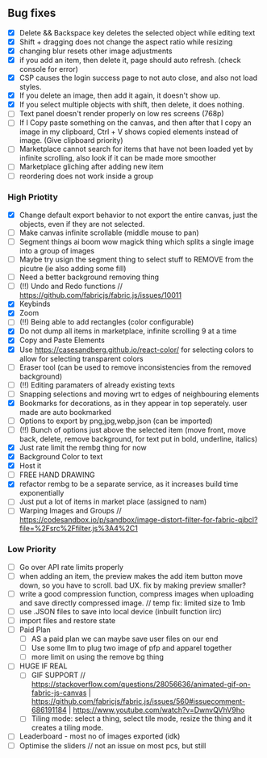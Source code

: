 ## Bug fixes

- [x] Delete && Backspace key deletes the selected object while editing text
- [x] Shift + dragging does not change the aspect ratio while resizing
- [x] changing blur resets other image adjustments
- [x] if you add an item, then delete it, page should auto refresh. (check console for error)
- [x] CSP causes the login success page to not auto close, and also not load styles.
- [x] If you delete an image, then add it again, it doesn't show up.
- [x] If you select multiple objects with shift, then delete, it does nothing.
- [ ] Text panel doesn't render properly on low res screens (768p)
- [ ] If I Copy paste something on the canvas, and then after that I copy an image in my clipboard, Ctrl + V shows copied elements instead of image. (Give clipboard priority)
- [ ] Marketplace cannot search for items that have not been loaded yet by infinite scrolling, also look if it can be made more smoother
- [ ] Marketplace gliching after adding new item
- [ ] reordering does not work inside a group

### High Priotity

- [x] Change default export behavior to not export the entire canvas, just the objects, even if they are not selected.
- [ ] Make canvas infinite scrollable (middle mouse to pan)
- [ ] Segment things ai boom wow magick thing which splits a single image into a group of images
- [ ] Maybe try usign the segment thing to select stuff to REMOVE from the picutre (ie also adding some fill)
- [ ] Need a better background removing thing
- [ ] (!!) Undo and Redo functions // https://github.com/fabricjs/fabric.js/issues/10011
- [x] Keybinds
- [x] Zoom
- [ ] (!!) Being able to add rectangles (color configurable)
- [x] Do not dump all items in marketplace, infinite scrolling 9 at a time
- [x] Copy and Paste Elements
- [x] Use https://casesandberg.github.io/react-color/ for selecting colors to allow for selecting transparent colors
- [ ] Eraser tool (can be used to remove inconsistencies from the removed background)
- [ ] (!!) Editing paramaters of already existing texts
- [ ] Snapping selections and moving wrt to edges of neighbouring elements
- [x] Bookmarks for decorations, as in they appear in top seperately. user made are auto bookmarked
- [ ] Options to export by png,jpg,webp,json (can be imported)
- [ ] (!!) Bunch of options just above the selected item (move front, move back, delete, remove background, for text put in bold, underline, italics)
- [x] Just rate limit the rembg thing for now
- [x] Background Color to text
- [x] Host it
- [ ] FREE HAND DRAWING
- [x] refactor rembg to be a separate service, as it increases build time exponentially
- [ ] Just put a lot of items in market place (assigned to nam)
- [ ] Warping Images and Groups // https://codesandbox.io/p/sandbox/image-distort-filter-for-fabric-qjbcl?file=%2Fsrc%2Ffilter.js%3A4%2C1

### Low Priority

- [ ] Go over API rate limits properly
- [ ] when adding an item, the preview makes the add item button move down, so you have to scroll. bad UX. fix by making preview smaller?
- [ ] write a good compression function, compress images when uploading and save directly compressed image. // temp fix: limited size to 1mb
- [ ] use .JSON files to save into local device (inbuilt function iirc)
- [ ] import files and restore state
- [ ] Paid Plan
  - [ ] AS a paid plan we can maybe save user files on our end
  - [ ] Use some llm to plug two image of pfp and apparel together
  - [ ] more limit on using the remove bg thing
- [ ] HUGE IF REAL
  - [ ] GIF SUPPORT // https://stackoverflow.com/questions/28056636/animated-gif-on-fabric-js-canvas | https://github.com/fabricjs/fabric.js/issues/560#issuecomment-686191184 | https://www.youtube.com/watch?v=DwnvQVhV9ho
  - [ ] Tiling mode: select a thing, select tile mode, resize the thing and it creates a tiling mode.
- [ ] Leaderboard - most no of images exported (idk)
- [ ] Optimise the sliders // not an issue on most pcs, but still
